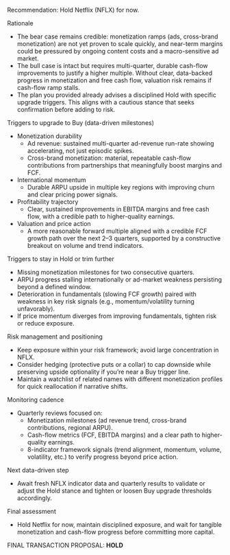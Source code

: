 Recommendation: Hold Netflix (NFLX) for now.

Rationale
- The bear case remains credible: monetization ramps (ads, cross-brand monetization) are not yet proven to scale quickly, and near-term margins could be pressured by ongoing content costs and a macro-sensitive ad market.
- The bull case is intact but requires multi-quarter, durable cash-flow improvements to justify a higher multiple. Without clear, data-backed progress in monetization and free cash flow, valuation risk remains if cash-flow ramp stalls.
- The plan you provided already advises a disciplined Hold with specific upgrade triggers. This aligns with a cautious stance that seeks confirmation before adding to risk.

Triggers to upgrade to Buy (data-driven milestones)
- Monetization durability
  - Ad revenue: sustained multi-quarter ad-revenue run-rate showing accelerating, not just episodic spikes.
  - Cross-brand monetization: material, repeatable cash-flow contributions from partnerships that meaningfully boost margins and FCF.
- International momentum
  - Durable ARPU upside in multiple key regions with improving churn and clear pricing power signals.
- Profitability trajectory
  - Clear, sustained improvements in EBITDA margins and free cash flow, with a credible path to higher-quality earnings.
- Valuation and price action
  - A more reasonable forward multiple aligned with a credible FCF growth path over the next 2–3 quarters, supported by a constructive breakout on volume and trend indicators.

Triggers to stay in Hold or trim further
- Missing monetization milestones for two consecutive quarters.
- ARPU progress stalling internationally or ad-market weakness persisting beyond a defined window.
- Deterioration in fundamentals (slowing FCF growth) paired with weakness in key risk signals (e.g., momentum/volatility turning unfavorably).
- If price momentum diverges from improving fundamentals, tighten risk or reduce exposure.

Risk management and positioning
- Keep exposure within your risk framework; avoid large concentration in NFLX.
- Consider hedging (protective puts or a collar) to cap downside while preserving upside optionality if you’re near a Buy trigger line.
- Maintain a watchlist of related names with different monetization profiles for quick reallocation if narrative shifts.

Monitoring cadence
- Quarterly reviews focused on:
  - Monetization milestones (ad revenue trend, cross-brand contributions, regional ARPU).
  - Cash-flow metrics (FCF, EBITDA margins) and a clear path to higher-quality earnings.
  - 8-indicator framework signals (trend alignment, momentum, volume, volatility, etc.) to verify progress beyond price action.

Next data-driven step
- Await fresh NFLX indicator data and quarterly results to validate or adjust the Hold stance and tighten or loosen Buy upgrade thresholds accordingly.

Final assessment
- Hold Netflix for now, maintain disciplined exposure, and wait for tangible monetization and cash-flow progress before committing more capital.

FINAL TRANSACTION PROPOSAL: **HOLD**